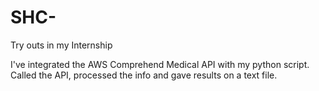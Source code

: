 # SHC-
Try outs in my Internship


I've integrated the AWS Comprehend Medical API with my python script. Called the API, processed the info and gave results on a text file.
